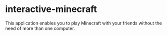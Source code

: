 # interactive-minecraft
This application enables you to play Minecraft with your friends without the need of more than one computer.
